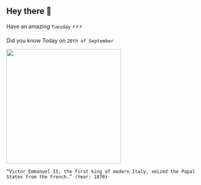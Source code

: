 ## Hey there 👋
Have an amazing `Tuesday` ⚡⚡⚡

Did you know Today on `20th of September`
 
 [<img src="https://upload.wikimedia.org/wikipedia/commons/6/67/Victor_Emmanuel_reviews_the_troops_for_the_Crimean_War.jpg" width="300" />](https://en.wikipedia.org/wiki/Capture_of_Rome) 
 ```
“Victor Emmanuel II, the first king of modern Italy, seized the Papal States from the French.” (Year: 1870)
```
